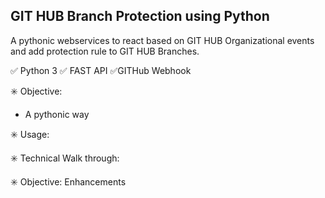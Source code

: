 GIT HUB Branch Protection using Python
-----------------------------------------

A pythonic webservices to react based on GIT HUB Organizational events and add protection rule to GIT HUB Branches.

:white_check_mark: Python 3 :white_check_mark: FAST API :white_check_mark:GITHub Webhook

:eight_spoked_asterisk: Objective:

- A pythonic way 

:eight_spoked_asterisk: Usage:

:eight_spoked_asterisk: Technical Walk through:

:eight_spoked_asterisk: Objective: Enhancements 



  
